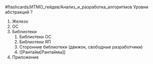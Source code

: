 #flashcards/ИТМО_гейдев/Анализ_и_разработка_алгоритмов 
Уровни абстракций
?
1. Железо
2. ОС
3. Библиотеки
	1. Библиотеки ОС
	2. Библиотеки ЯП
	3. Сторонние библиотеки (движок, свободные разработчики)
	4. [[Рантайм|Рантаймы]]
4. Приложение